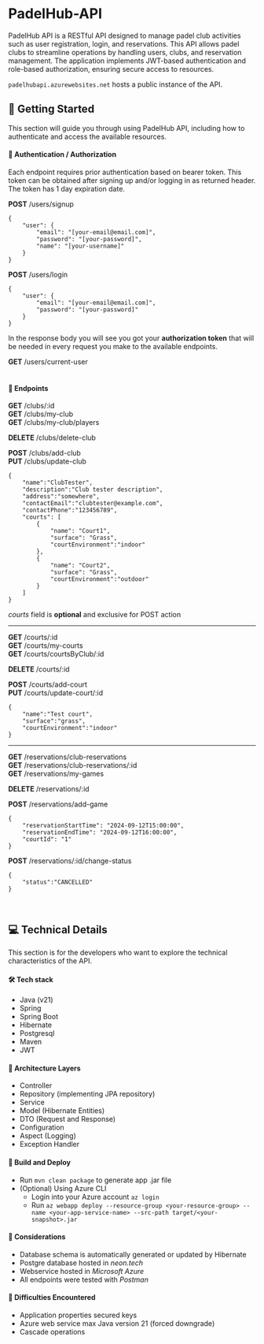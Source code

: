 # PadelHub-API

PadelHub API is a RESTful API designed to manage padel club activities such as user registration, login, and reservations. This API allows padel clubs to streamline operations by handling users, clubs, and reservation management.
The application implements JWT-based authentication and role-based authorization, ensuring secure access to resources.

`padelhubapi.azurewebsites.net` hosts a public instance of the API.
<br/>

## 🚀 Getting Started

This section will guide you through using PadelHub API, including how to authenticate and access the available resources.

#### 🔐 Authentication / Authorization

Each endpoint requires prior authentication based on bearer token. This token can be obtained after signing up and/or logging in as returned header. The token has 1 day expiration date.

**POST** /users/signup
```
{
    "user": {
        "email": "[your-email@email.com]",
        "password": "[your-password]",
        "name": "[your-username]"
    }
}
```

**POST** /users/login
```
{
    "user": {
        "email": "[your-email@email.com]",
        "password": "[your-password]"
    }
}
```
In the response body you will see you got your **authorization token** that will be needed in every request you make to the available endpoints.

**GET** /users/current-user
<br/><br/>

#### 📍 Endpoints

**GET** /clubs/:id <br/>
**GET** /clubs/my-club <br/>
**GET** /clubs/my-club/players

**DELETE** /clubs/delete-club

**POST** /clubs/add-club <br/>
**PUT** /clubs/update-club
```
{
    "name":"ClubTester",
    "description":"Club tester description",
    "address":"somewhere",
    "contactEmail":"clubtester@example.com",
    "contactPhone":"123456789",
    "courts": [
        {
            "name": "Court1",
            "surface": "Grass",
            "courtEnvironment":"indoor"
        },
        {
            "name": "Court2",
            "surface": "Grass",
            "courtEnvironment":"outdoor"
        }
    ]
}
```
*courts* field is **optional** and exclusive for POST action

---

**GET** /courts/:id <br/>
**GET** /courts/my-courts <br/>
**GET** /courts/courtsByClub/:id

**DELETE** /courts/:id

**POST** /courts/add-court <br/>
**PUT** /courts/update-court/:id
```
{
    "name":"Test court",
    "surface":"grass",
    "courtEnvironment":"indoor"
}
```

---

**GET** /reservations/club-reservations <br/>
**GET** /reservations/club-reservations/:id <br/>
**GET** /reservations/my-games

**DELETE** /reservations/:id

**POST** /reservations/add-game
```
{
    "reservationStartTime": "2024-09-12T15:00:00",
    "reservationEndTime": "2024-09-12T16:00:00",
    "courtId": "1"
}
```

**POST** /reservations/:id/change-status
```
{
    "status":"CANCELLED"
}
```

<br/>

## 💻 Technical Details

This section is for the developers who want to explore the technical characteristics of the API.

#### 🛠️ Tech stack

* Java (v21)
* Spring
* Spring Boot
* Hibernate
* Postgresql
* Maven
* JWT

#### 📐 Architecture Layers

* Controller
* Repository (implementing JPA repository)
* Service
* Model (Hibernate Entities)
* DTO (Request and Response)
* Configuration
* Aspect (Logging)
* Exception Handler

#### 🚀 Build and Deploy

* Run `mvn clean package` to generate app .jar file
* (Optional) Using Azure CLI
  * Login into your Azure account `az login`
  * Run `az webapp deploy --resource-group <your-resource-group> --name <your-app-service-name> --src-path target/<your-snapshot>.jar`

#### 💭 Considerations

* Database schema is automatically generated or updated by Hibernate
* Postgre database hosted in *neon.tech*
* Webservice hosted in *Microsoft Azure*
* All endpoints were tested with *Postman*

#### 🚧 Difficulties Encountered

* Application properties secured keys
* Azure web service max Java version 21 (forced downgrade)
* Cascade operations